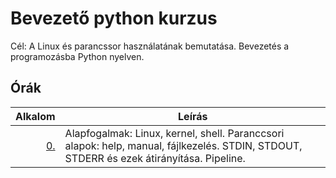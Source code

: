 # Bevezető python kurzus

Cél: A Linux és parancssor használatának bemutatása. Bevezetés a programozásba Python nyelven.

## Órák

| Alkalom | Leírás |
|--------:|--------|
| [0.](https://github.com/mittelholcz/python2020/blob/master/00.intro/)   | Alapfogalmak: Linux, kernel, shell. Paranccsori alapok: help, manual, fájlkezelés. STDIN, STDOUT, STDERR és ezek átirányítása. Pipeline. |
